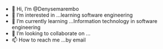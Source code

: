 - 👋 Hi, I’m @Denysemarembo
- 👀 I’m interested in ...learning software engineering 
- 🌱 I’m currently learning ...Information technology in software engineering 
- 💞️ I’m looking to collaborate on ...
- 📫 How to reach me ...by email 

<!---
Denysemarembo/Denysemarembo is a ✨ special ✨ repository because its `README.md` (this file) appears on your GitHub profile.
You can click the Preview link to take a look at your changes.
--->
